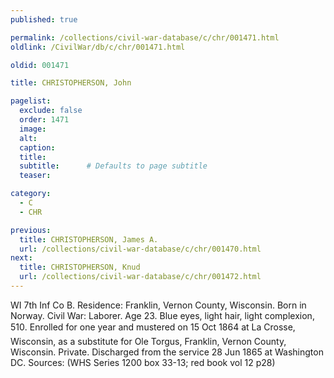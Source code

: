 ```yaml
---
published: true

permalink: /collections/civil-war-database/c/chr/001471.html
oldlink: /CivilWar/db/c/chr/001471.html

oldid: 001471

title: CHRISTOPHERSON, John

pagelist:
  exclude: false
  order: 1471
  image: 
  alt:
  caption:
  title:
  subtitle:      # Defaults to page subtitle
  teaser:

category: 
  - C 
  - CHR

previous:
  title: CHRISTOPHERSON, James A.
  url: /collections/civil-war-database/c/chr/001470.html  
next:
  title: CHRISTOPHERSON, Knud
  url: /collections/civil-war-database/c/chr/001472.html   
---
```

WI 7th Inf Co B. Residence: Franklin, Vernon County, Wisconsin. Born in Norway. Civil War: Laborer. Age 23. Blue eyes, light hair, light complexion, 5&#146;10&#148;. Enrolled for one year and mustered on 15 Oct 1864 at La Crosse, Wisconsin, as a substitute for Ole Torgus, Franklin, Vernon County, Wisconsin. Private. Discharged from the service 28 Jun 1865 at Washington DC. Sources: (WHS Series 1200 box 33-13; red book vol 12 p28)